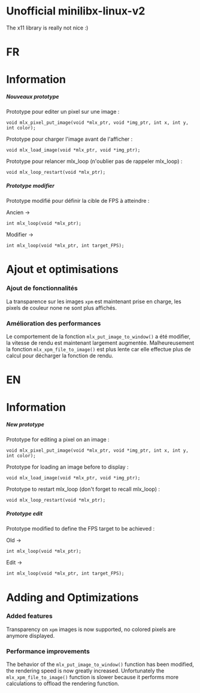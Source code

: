 # Unofficial minilibx-linux-v2

The x11 library is really not nice :)

# FR

# Information

##### Nouveaux prototype

Prototype pour editer un pixel sur une image :
```
void mlx_pixel_put_image(void *mlx_ptr, void *img_ptr, int x, int y, int color);
```

Prototype pour charger l'image avant de l'afficher :
```
void mlx_load_image(void *mlx_ptr, void *img_ptr);
```

Prototype pour relancer mlx_loop (n'oublier pas de rappeler mlx_loop) :
```
void mlx_loop_restart(void *mlx_ptr);
```

##### Prototype modifier

Prototype modifié pour définir la cible de FPS à atteindre :

Ancien ->
```
int mlx_loop(void *mlx_ptr);
```
Modifier ->
```
int mlx_loop(void *mlx_ptr, int target_FPS);
```

# Ajout et optimisations

### Ajout de fonctionnalités

La transparence sur les images `xpm` est maintenant prise en charge, les pixels de couleur none ne sont plus affichés.

### Amélioration des performances

Le comportement de la fonction `mlx_put_image_to_window()` a été modifier, la vitesse de rendu est maintenant largement augmentée. Malheureusement la fonction `mlx_xpm_file_to_image()` est plus lente car elle effectue plus de calcul pour décharger la fonction de rendu.

# EN

# Information

##### New prototype

Prototype for editing a pixel on an image :
```
void mlx_pixel_put_image(void *mlx_ptr, void *img_ptr, int x, int y, int color);
```

Prototype for loading an image before to display :
```
void mlx_load_image(void *mlx_ptr, void *img_ptr);
```

Prototype to restart mlx_loop (don't forget to recall mlx_loop) :
```
void mlx_loop_restart(void *mlx_ptr);
```

##### Prototype edit

Prototype modified to define the FPS target to be achieved :

Old ->
```
int mlx_loop(void *mlx_ptr);
```
Edit ->
```
int mlx_loop(void *mlx_ptr, int target_FPS);
```

# Adding and Optimizations

### Added features

Transparency on `xpm` images is now supported, no colored pixels are anymore displayed.

### Performance improvements

The behavior of the `mlx_put_image_to_window()` function has been modified, the rendering speed is now greatly increased. Unfortunately the `mlx_xpm_file_to_image()` function is slower because it performs more calculations to offload the rendering function.
